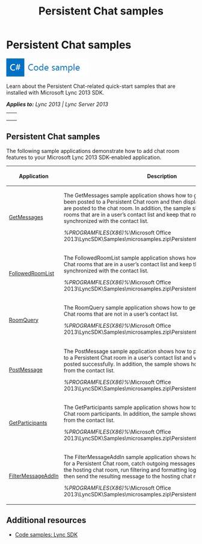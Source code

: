 ﻿---
title: Persistent Chat samples
TOCTitle: Persistent Chat samples
ms:assetid: 9e7e8204-2a48-498e-9c0e-c0acc629a7c6
ms:mtpsurl: https://msdn.microsoft.com/en-us/library/JJ933148(v=office.15)
ms:contentKeyID: 50877284
ms.date: 02/11/2016
mtps_version: v=office.15
---

# Persistent Chat samples

![Code sample topic](images/JJ937254.mod_icon_codesample_long(Office.15).png "Code sample topic")

Learn about the Persistent Chat-related quick-start samples that are installed with Microsoft Lync 2013 SDK.


_**Applies to:** Lync 2013 | Lync Server 2013_

<table>
<colgroup>
<col style="width: 50%" />
<col style="width: 50%" />
</colgroup>
<tbody>
<tr class="odd">
<td></td>
<td><p></p></td>
</tr>
</tbody>
</table>


## Persistent Chat samples

The following sample applications demonstrate how to add chat room features to your Microsoft Lync 2013 SDK-enabled application.

<table>
<colgroup>
<col style="width: 50%" />
<col style="width: 50%" />
</colgroup>
<thead>
<tr class="header">
<th><p>Application</p></th>
<th><p>Description</p></th>
</tr>
</thead>
<tbody>
<tr class="odd">
<td><p><a href="http://code.msdn.microsoft.com/lync-2013-join-a-affa75e9">GetMessages</a></p></td>
<td><p>The GetMessages sample application shows how to get messages that have been posted to a Persistent Chat room and then display any new message that are posted to the chat room. In addition, the sample shows how to get the chat rooms that are in a user’s contact list and keep that room collection synchronized with the contact list.</p>
<p><em>%PROGRAMFILES(X86)%</em>\Microsoft Office 2013\LyncSDK\Samples\microsamples.zip\PersistentChat_GetMessages</p></td>
</tr>
<tr class="even">
<td><p><a href="http://code.msdn.microsoft.com/lync-2013-display-a-list-192ef4d3">FollowedRoomList</a></p></td>
<td><p>The FollowedRoomList sample application shows how to get the Persistent Chat rooms that are in a user’s contact list and keep that room collection synchronized with the contact list.</p>
<p><em>%PROGRAMFILES(X86)%</em>\Microsoft Office 2013\LyncSDK\Samples\microsamples.zip\PersistentChat_FollowedRoomList</p></td>
</tr>
<tr class="odd">
<td><p><a href="http://code.msdn.microsoft.com/lync-2013-query-for-a-cbc2e1f3">RoomQuery</a></p></td>
<td><p>The RoomQuery sample application shows how to get a collection of Persistent Chat rooms that are not in a user’s contact list.</p>
<p><em>%PROGRAMFILES(X86)%</em>\Microsoft Office 2013\LyncSDK\Samples\microsamples.zip\PersistentChat_RoomQuery</p></td>
</tr>
<tr class="even">
<td><p><a href="http://code.msdn.microsoft.com/lync-2013-post-messages-to-b823afd1">PostMessage</a></p></td>
<td><p>The PostMessage sample application shows how to post a plain-text message to a Persistent Chat room in a user’s contact list and verify that the message posted successfully. In addition, the sample shows how to get a chat room from the contact list.</p>
<p><em>%PROGRAMFILES(X86)%</em>\Microsoft Office 2013\LyncSDK\Samples\microsamples.zip\PersistentChat_PostMessage</p></td>
</tr>
<tr class="odd">
<td><p><a href="http://code.msdn.microsoft.com/lync-2013-get-the-d10a83bc">GetParticipants</a></p></td>
<td><p>The GetParticipants sample application shows how to get a list of Persistent Chat room participants. In addition, the sample shows how to get a chat room from the contact list.</p>
<p><em>%PROGRAMFILES(X86)%</em>\Microsoft Office 2013\LyncSDK\Samples\microsamples.zip\PersistentChat_GetParticipants</p></td>
</tr>
<tr class="even">
<td><p><a href="http://code.msdn.microsoft.com/lync-2013-filter-room-c2544b54">FilterMessageAddIn</a></p></td>
<td><p>The FilterMessageAddIn sample application shows how to get a hosting group for a Persistent Chat room, catch outgoing messages before they are posted to the hosting chat room, run filtering and formatting logic on the messages, and then send the resulting message to the hosting chat room.</p>
<p><em>%PROGRAMFILES(X86)%</em>\Microsoft Office 2013\LyncSDK\Samples\microsamples.zip\PersistentChat_FilterMessageAddIn</p></td>
</tr>
</tbody>
</table>


## Additional resources

  - [Code samples: Lync SDK](code-samples-lync-sdk.md)

